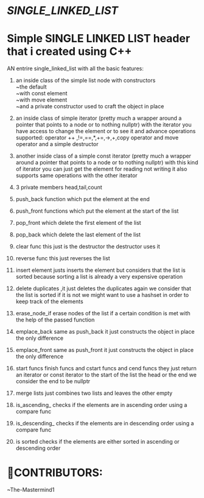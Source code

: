 # _SINGLE_LINKED_LIST_
# Simple SINGLE LINKED LIST  header that i created using C++
AN entrire single_linked_list with all the basic features:
<br>
1. an  inside class of the simple list node with constructors<br>
~the default<br>
~with const element<br>
~with move element<br>
~and a private constructor used to craft the object in place
2. an inside class of simple iterator (pretty much a wrapper around a pointer that points to a node or to nothing nullptr)
   with the iterator you have access to change the element or to see it and advance
   operations supported: operator ++ ,!=,==,*,+=,->,+,copy operator and move operator and a simple destructor
   
3. another inside class of a simple const iterator (pretty much a wrapper around a pointer that points to a node or to nothing nullptr)
    with this kind of iterator you can just get the element for reading not writing it also supports same operations with the other iterator <br>
4. 3 private members head,tail,count 
5. push_back function which put the element at the end 
6. push_front functions  which put the element at the start of the list 
7. pop_front which delete the first element of the list 
8. pop_back which delete the last element of the list
9. clear func this just is the destructor the destructor uses it
10. reverse func this just reverses the list
11. insert element justs inserts the element but considers that the list is sorted because sorting a list is already a very expensive operation
12. delete duplicates ,it just deletes the duplicates again we consider that the list is sorted if it is not we might want to use a hashset in order to keep track of the elements
13. erase_node_if erase nodes of the list if a certain condition is met with the help of the passed function
14. emplace_back same as push_back it just constructs the object in place the only difference
15. emplace_front same as push_front it just constructs the object in place the only difference
16. start funcs finish funcs and cstart funcs and cend funcs they just return an iterator or const iterator to the start of the list the head or the end we consider the end to be nullptr
17. merge lists just combines two lists and leaves the other empty
18. is_ascending_ checks if the elements are in ascending order using a compare func
19. is_descending_ checks if the elements are in descending order using a compare func
20. is sorted checks if the elements are either sorted in  ascending or descending order

# 👥CONTRIBUTORS:

~The-Mastermind1
